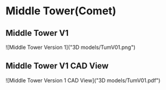 # **Middle Tower(Comet)**

## **Middle Tower V1**

![Middle Tower Version 1]("3D models/TumV01.png")

## **Middle Tower V1 CAD View**

![Middle Tower Version 1 CAD View]("3D models/TumV01.pdf")
